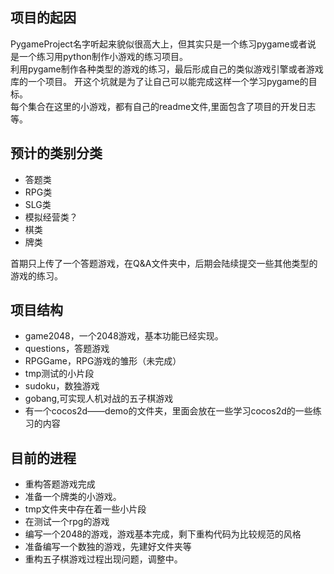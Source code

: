 ## 项目的起因
PygameProject名字听起来貌似很高大上，但其实只是一个练习pygame或者说
是一个练习用python制作小游戏的练习项目。<br>
利用pygame制作各种类型的游戏的练习，最后形成自己的类似游戏引擎或者游戏库的一个项目。
开这个坑就是为了让自己可以能完成这样一个学习pygame的目标。<br>
每个集合在这里的小游戏，都有自己的readme文件,里面包含了项目的开发日志等。<br>

## 预计的类别分类
* 答题类
* RPG类
* SLG类
* 模拟经营类？
* 棋类
* 牌类

首期只上传了一个答题游戏，在Q&A文件夹中，后期会陆续提交一些其他类型的游戏的练习。

## 项目结构
- game2048，一个2048游戏，基本功能已经实现。
- questions，答题游戏
- RPGGame，RPG游戏的雏形（未完成）
- tmp测试的小片段
- sudoku，数独游戏
- gobang,可实现人机对战的五子棋游戏
- 有一个cocos2d——demo的文件夹，里面会放在一些学习cocos2d的一些练习的内容

## 目前的进程
- 重构答题游戏完成
- 准备一个牌类的小游戏。
- tmp文件夹中存在着一些小片段
- 在测试一个rpg的游戏
- 编写一个2048的游戏，游戏基本完成，剩下重构代码为比较规范的风格
- 准备编写一个数独的游戏，先建好文件夹等
- 重构五子棋游戏过程出现问题，调整中。